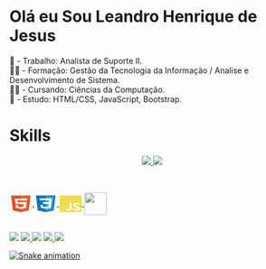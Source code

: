 <h1>Olá eu Sou Leandro Henrique de Jesus</h1>

<div>
💼 - Trabalho: Analista de Suporte II.<br>
👨‍🎓 - Formação: Gestão da Tecnologia da Informação / Analise e Desenvolvimento de Sistema.</br>
👨‍🎓 - Cursando: Ciências da Computação.</br>
🎒 - Estudo: HTML/CSS, JavaScript, Bootstrap.
</div>

##

<div align="center">
<h1 align="left">Skills</h1> 
<a href="https://github.com/LeandroHenriquedeJesus">
<img width="42%" src="https://github-readme-stats.vercel.app/api?username=leandrohenriquedejesus&show_icons=true&theme=tokyonight&include_all_commits=true&count_private=true"/>
<img width="50%" src="https://github-readme-stats.vercel.app/api/top-langs/?username=LeandroHenriquedeJesus&layout=compact&langs_count=&theme=tokyonight"/>
</div>
  
  ##
  
  <div style="display: inline_block"><br>
  <img align="center" alt="" height="30" width="40" src="https://raw.githubusercontent.com/devicons/devicon/master/icons/html5/html5-original.svg">
  <img align="center" alt="" height="30" width="40" src="https://raw.githubusercontent.com/devicons/devicon/master/icons/css3/css3-original.svg">
  <img align="center" alt="" height="30" width="40" src="https://raw.githubusercontent.com/devicons/devicon/master/icons/javascript/javascript-plain.svg">
  <img align="center" alt="" height="40" width="40" src="https://cdn.jsdelivr.net/gh/devicons/devicon/icons/bootstrap/bootstrap-original.svg">
  </div>
  
  ##
  
  <div>
  <a href= "mailto:leandrohjesus@gmail.com" target="_blank"><img src="https://img.shields.io/badge/-Gmail-%23333?style=for-the-badge&logo=gmail&logoColor=white"        target="_blank"></a>
  <a href= "https://outlook.live.com" target="_blank"><img src="https://img.shields.io/badge/Microsoft_Outlook-0078D4?style=for-the-badge&logo=microsoft- outlook&logoColor=white"</a>
  <a href= "https://www.linkedin.com/in/leandrohjesus/" target="_blank"><img src="https://img.shields.io/badge/LinkedIn-0077B5?style=for-the- badge&logo=linkedin&logoColor=white"></a>
  <a href="https://www.facebook.com/leandrohenriquedejesus" target="_blank"><img src="https://img.shields.io/badge/Facebook-1877F2?style=for-the-badge&logo=facebook&logoColor=white"</a>
  <a href="https://www.udemy.com/" target="_blank"><img src="https://img.shields.io/badge/Udemy-EC5252?style=for-the-badge&logo=Udemy&logoColor=white"</a>
  
 ![Snake animation](https://github.com/leandro-henrique/leandro-henrique/blob/output/github-contribution-grid-snake.svg)
  
  </div>
    
    
    
